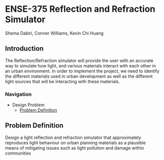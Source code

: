 # ENSE-375 Reflection and Refraction Simulator
Shema Dabiri, Conner Williams, Kevin Chi Huang

## Introduction
The Reflection/Refraction simulator will provide the user with an accurate way to simulate how light, and various materials interact with each other in an urban environment. In order to implement the project, we need to identify the different materials used in urban development as well as the different light sources that will be interacting with these materials.
### Navigation 
  * Design Problem
      * [Problem Definition](https://github.com/Sha3-git/ENSE-375/edit/main/README.md#problem-definition)


## Problem Definition
Design a light reflection and refraction simulator that approximately reproduces light behaviour on urban planning materials as a plausible means of mitigating issues such as light pollution and damage within communities
